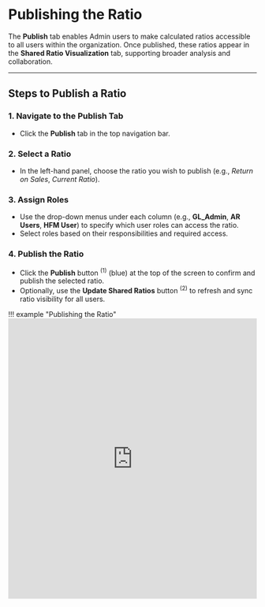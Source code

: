 # **Publishing the Ratio**

The **Publish** tab enables Admin users to make calculated ratios accessible to all users within the organization. Once published, these ratios appear in the **Shared Ratio Visualization** tab, supporting broader analysis and collaboration.

---

## **Steps to Publish a Ratio**

### **1. Navigate to the Publish Tab**
- Click the **Publish** tab in the top navigation bar.

### **2. Select a Ratio**
- In the left-hand panel, choose the ratio you wish to publish (e.g., *Return on Sales*, *Current Ratio*).

### **3. Assign Roles** 
- Use the drop-down menus under each column (e.g., **GL_Admin**, **AR Users**, **HFM User**) to specify which user roles can access the ratio.
- Select roles based on their responsibilities and required access.

### **4. Publish the Ratio**

- Click the **Publish** button <sup>(1)</sup> (blue) at the top of the screen to confirm and publish the selected ratio.
- Optionally, use the **Update Shared Ratios** button <sup>(2)</sup> to refresh and sync ratio visibility for all users.


!!! example "Publishing the Ratio"
    <iframe frameborder="0" style="width:100%;height:569px;" src="https://viewer.diagrams.net/?tags=%7B%7D&lightbox=1&highlight=0000ff&edit=_blank&layers=1&nav=1&title=Ratio%20Analysis%20KSA-%20Publish.drawio&page-id=qKi2mIaXJAwnPz-8YjtV&dark=auto#Uhttps%3A%2F%2Fdrive.google.com%2Fuc%3Fid%3D1-jIDd63Q2qnFbct2BaahJ3sVXySajAYK%26export%3Ddownload"></iframe>
